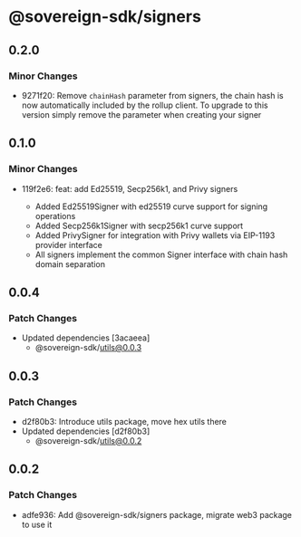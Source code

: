 # @sovereign-sdk/signers

## 0.2.0

### Minor Changes

- 9271f20: Remove `chainHash` parameter from signers, the chain hash is now automatically included by the rollup client. To upgrade to this version simply remove the parameter when creating your signer

## 0.1.0

### Minor Changes

- 119f2e6: feat: add Ed25519, Secp256k1, and Privy signers

  - Added Ed25519Signer with ed25519 curve support for signing operations
  - Added Secp256k1Signer with secp256k1 curve support
  - Added PrivySigner for integration with Privy wallets via EIP-1193 provider interface
  - All signers implement the common Signer interface with chain hash domain separation

## 0.0.4

### Patch Changes

- Updated dependencies [3acaeea]
  - @sovereign-sdk/utils@0.0.3

## 0.0.3

### Patch Changes

- d2f80b3: Introduce utils package, move hex utils there
- Updated dependencies [d2f80b3]
  - @sovereign-sdk/utils@0.0.2

## 0.0.2

### Patch Changes

- adfe936: Add @sovereign-sdk/signers package, migrate web3 package to use it
